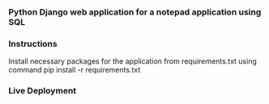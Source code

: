 ### Python Django web application for a notepad application using SQL

### Instructions

Install necessary packages for the application from requirements.txt using command pip install -r requirements.txt

### Live Deployment

